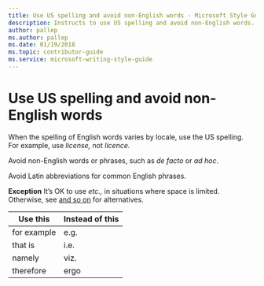 ```yaml
---
title: Use US spelling and avoid non-English words - Microsoft Style Guide
description: Instructs to use US spelling and avoid non-English words. When the spelling of English words varies by locale, use the US spelling.
author: pallep
ms.author: pallep
ms.date: 01/19/2018
ms.topic: contributor-guide
ms.service: microsoft-writing-style-guide
---
```


# Use US spelling and avoid non-English words

When the spelling of English words varies by locale, use the US spelling. For example, use *license,* not *licence.*

Avoid non-English words or phrases, such as *de facto* or *ad hoc*. 

Avoid Latin abbreviations for common English phrases. 

**Exception** It’s OK to use *etc.,* in situations where space is limited. Otherwise, see [and so on](~/a-z-word-list-term-collections/a/and-so-on.md) for alternatives.


| **Use this** | **Instead of this** |
|--------------|---------------------|
| for example  |        e.g.         |
|   that is    |        i.e.         |
|    namely    |        viz.         |
|  therefore   |        ergo         |

